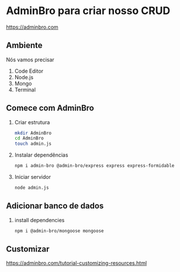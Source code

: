 # AdminBro para criar nosso CRUD

https://adminbro.com

## Ambiente

Nós vamos precisar

1. Code Editor
2. Node.js
3. Mongo
4. Terminal



## Comece com AdminBro

1. Criar estrutura

   ```sh
   mkdir AdminBro
   cd AdminBro
   touch admin.js
   ```

2. Instalar dependências

   ```sh
   npm i admin-bro @admin-bro/express express express-formidable
   ```

4. Iniciar servidor

   ```sh
   node admin.js
   ```



## Adicionar banco de dados

1. install dependencies

   ```sh
   npm i @admin-bro/mongoose mongoose
   ```



## Customizar

https://adminbro.com/tutorial-customizing-resources.html
